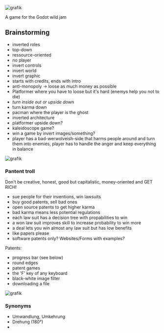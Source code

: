 ![grafik](https://user-images.githubusercontent.com/57066700/141652679-9e9e3066-3d6c-4b6e-aa0c-cb238599897c.png)

A game for the Godot wild jam

## Brainstorming

- inverted roles
- top-down
- ressource-oriented
- no player
- invert controls
- invert world
- invert graphic
- starts with credits, ends with intro
- anti-monopoly -> loose as much money as possible
- Platformer where you have to loose but it's hard (enemys help you not to die)
- _turn inside out or upside down_
- turn karma down
- pacman where the player is the ghost
- inverted architecture
- platformer upside down?
- kaleidoscope game?
- win a game by invert images/something?
- player has a bad-werwolveish-side that harms people around and turn them into enemies, player has to handle the
  anger and keep everything in balance

![grafik](https://user-images.githubusercontent.com/4608045/141593592-4314a9c9-19a6-4434-9188-961a4ebf56f8.png)


### Pantent troll

Don't be creative, honest, good but capitalistic, money-oriented and GET RICH!

- sue people for their inventions, win lawsuits
- buy good patents, sell bad ones
- open source patents to get higher karma
- bad karma means less potential regulations
- each law suit has a decision tree with propabilities to win
- a won law suit improves skill to increase probability to win more
- a deal lets you win almost any law suit but has low benefits
- like papers please
- software patents only? Websites/Forms with examples?

Patents:

- progress bar (see below)
- round edges
- patent games
- the 'F' key of any keyboard
- black-white image filter
- downloading a file

![grafik](https://user-images.githubusercontent.com/4608045/141579149-43c7fa35-0a37-44ac-8e2e-056f470f6534.png)

### Synonyms

- Umwandlung, Umkehrung
- Drehung (180°)
- 
